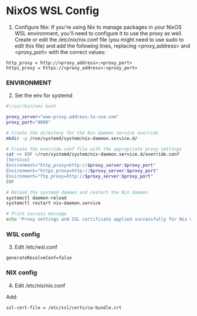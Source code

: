# NixOS WSL Config

1.  Configure Nix: If you're using Nix to manage packages in your NixOS WSL environment, you'll need to configure it to use the proxy as well. Create or edit the /etc/nix/nix.conf file (you might need to use sudo to edit this file) and add the following lines, replacing <proxy_address> and <proxy_port> with the correct values:

```
http_proxy = http://<proxy_address>:<proxy_port>
https_proxy = https://<proxy_address>:<proxy_port>
```

### ENVIRONMENT

2. Set the env for systemd

```bash
#!/usr/bin/env bash

proxy_server="www-proxy.address-to-use.com"
proxy_port="8080"

# Create the directory for the Nix daemon service override
mkdir -p /run/systemd/system/nix-daemon.service.d/

# Create the override.conf file with the appropriate proxy settings
cat << EOF >/run/systemd/system/nix-daemon.service.d/override.conf
[Service]
Environment="http_proxy=http://$proxy_server:$proxy_port"
Environment="https_proxy=http://$proxy_server:$proxy_port"
Environment="ftp_proxy=http://$proxy_server:$proxy_port"
EOF

# Reload the systemd daemon and restart the Nix daemon
systemctl daemon-reload
systemctl restart nix-daemon.service

# Print success message
echo "Proxy settings and SSL certificate applied successfully for Nix daemon."
```

### WSL config

3. Edit /etc/wsl.conf

```
generateResolveConf=false
```

### NIX config

4. Edit /etc/nix/nix.conf

Add:

```
ssl-cert-file = /etc/ssl/certs/ca-bundle.crt
```
